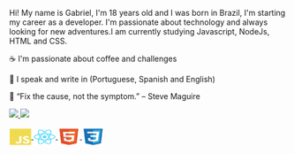 Hi! My name is Gabriel, I'm 18 years old and I was born in Brazil, I'm starting my career as a developer. I'm passionate about technology and always looking for new adventures.I am currently studying Javascript, NodeJs, HTML and CSS.

☕ I'm passionate about coffee and challenges

💬 I speak and write in (Portuguese, Spanish and English)

📖 “Fix the cause, not the symptom.” – Steve Maguire

 <div>
  <a href="https://github.com/Gbennemann">
  <img height="180em" src="https://github-readme-stats.vercel.app/api?username=Gbennemann&show_icons=true&theme=dark&include_all_commits=true&count_private=true"/>
  <img height="180em" src="https://github-readme-stats.vercel.app/api/top-langs/?username=Gbennemann&layout=compact&langs_count=7&theme=dark"/>
</div>

  <div style="display: inline_block"><br>
  <img align="center" alt="Rafa-Js" height="30" width="40" src="https://raw.githubusercontent.com/devicons/devicon/master/icons/javascript/javascript-plain.svg">
  <img align="center" alt="Rafa-React" height="30" width="40" src="https://raw.githubusercontent.com/devicons/devicon/master/icons/react/react-original.svg">
  <img align="center" alt="Rafa-HTML" height="30" width="40" src="https://raw.githubusercontent.com/devicons/devicon/master/icons/html5/html5-original.svg">
  <img align="center" alt="Rafa-CSS" height="30" width="40" src="https://raw.githubusercontent.com/devicons/devicon/master/icons/css3/css3-original.svg">

 
</div>
  
  ##
